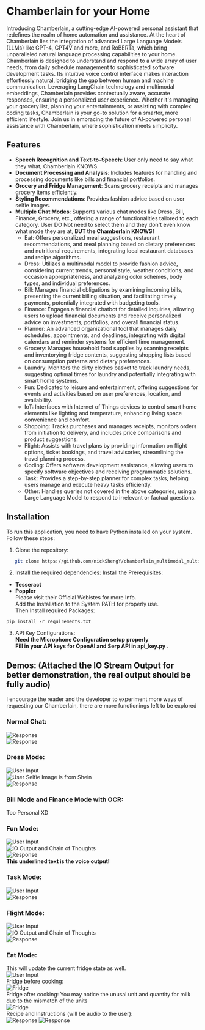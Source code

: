 # Chamberlain for your Home    

Introducing Chamberlain, a cutting-edge AI-powered personal assistant that redefines the realm of home automation and assistance. At the heart of Chamberlain lies the integration of advanced Large Language Models (LLMs) like GPT-4, GPT4V and more, and RoBERTa, which bring unparalleled natural language processing capabilities to your home. Chamberlain is designed to understand and respond to a wide array of user needs, from daily schedule management to sophisticated software development tasks. Its intuitive voice control interface makes interaction effortlessly natural, bridging the gap between human and machine communication. Leveraging LangChain technology and multimodal embeddings, Chamberlain provides contextually aware, accurate responses, ensuring a personalized user experience. Whether it's managing your grocery list, planning your entertainments, or assisting with complex coding tasks, Chamberlain is your go-to solution for a smarter, more efficient lifestyle. Join us in embracing the future of AI-powered personal assistance with Chamberlain, where sophistication meets simplicity.

## Features

- **Speech Recognition and Text-to-Speech**: User only need to say what they what, Chamberlain KNOWS.
- **Document Processing and Analysis**: Includes features for handling and processing documents like bills and financial portfolios.
- **Grocery and Fridge Management**: Scans grocery receipts and manages grocery items efficiently.
- **Styling Recommendations**: Provides fashion advice based on user selfie images.
- **Multiple Chat Modes**: Supports various chat modes like Dress, Bill, Finance, Grocery, etc., offering a range of functionalities tailored to each category. User DO Not need to select them and they don't even know what mode they are at, **BUT the Chamberlain KNOWS!**    
    - Eat: Offers personalized meal suggestions, restaurant recommendations, and meal planning based on dietary preferences and nutritional requirements, integrating local restaurant databases and recipe algorithms.  
    - Dress: Utilizes a multimodal model to provide fashion advice, considering current trends, personal style, weather conditions, and occasion appropriateness, and analyzing color schemes, body types, and individual preferences.  
    - Bill: Manages financial obligations by examining incoming bills, presenting the current billing situation, and facilitating timely payments, potentially integrated with budgeting tools.  
    - Finance: Engages a financial chatbot for detailed inquiries, allowing users to upload financial documents and receive personalized advice on investments, portfolios, and overall financial status.  
    - Planner: An advanced organizational tool that manages daily schedules, appointments, and deadlines, integrating with digital calendars and reminder systems for efficient time management.  
    - Grocery: Manages household food supplies by scanning receipts and inventorying fridge contents, suggesting shopping lists based on consumption patterns and dietary preferences.
    - Laundry: Monitors the dirty clothes basket to track laundry needs, suggesting optimal times for laundry and potentially integrating with smart home systems.
    - Fun: Dedicated to leisure and entertainment, offering suggestions for events and activities based on user preferences, location, and availability.
    - IoT: Interfaces with Internet of Things devices to control smart home elements like lighting and temperature, enhancing living space convenience and comfort.
    - Shopping: Tracks purchases and manages receipts, monitors orders from initiation to delivery, and includes price comparisons and product suggestions.
    - Flight: Assists with travel plans by providing information on flight options, ticket bookings, and travel advisories, streamlining the travel planning process.
    - Coding: Offers software development assistance, allowing users to specify software objectives and receiving programmatic solutions.
    - Task: Provides a step-by-step planner for complex tasks, helping users manage and execute heavy tasks efficiently.
    - Other: Handles queries not covered in the above categories, using a Large Language Model to respond to irrelevant or factual questions.

## Installation

To run this application, you need to have Python installed on your system. Follow these steps:

1. Clone the repository:
```bash
   git clone https://github.com/nickShengY/chamberlain_multimodal_multiagent_chatbot.git
```  
2. Install the required dependencies:
Install the Prerequisites:  
- **Tesseract**  
- **Poppler**  
Please visit their Official Webistes for more Info.  
Add the Installation to the System PATH for properly use.  
Then Install required Packages:
```
pip install -r requirements.txt
```  
3. API Key Configurations:  
**Need the Microphone Configuration setup properly**  
**Fill in your API keys for OpenAI and Serp API in api_key.py**  .

## Demos: (Attached the IO Stream Output for better demonstration, the real output should be fully audio)  
I encourage the reader and the developer to experiment more ways of requesting our Chamberlain, there are more functionings left to be explored  
### Normal Chat:   
![Response](./Demos/15.png)  
![Response](./Demos/14.png)   
  
### Dress Mode:    
![User Input](./Demos/16.png)  
![User Selfie](./Demos/17.png)  Image is from Shein   
![Response](./Demos/18.png)  

### Bill Mode and Finance Mode with OCR:  
Too Personal XD  

### Fun Mode:  
![User Input](./Demos/4.png)  
![IO Output and Chain of Thoughts](./Demos/5.png)  
![Response](./Demos/3.png)   
**This underlined text is the voice output!**    

### Task Mode:  
![User Input](./Demos/7.png)  
![Response](./Demos/6.png)   
### Flight Mode:  
![User Input](./Demos/1.png)  
![IO Output and Chain of Thoughts](./Demos/2.png)  
![Response](./Demos/13.png)   

### Eat Mode:  
This will update the current fridge state as well.   
![User Input](./Demos/8.png)    
Fridge before cooking:  
![Fridge](./Demos/9.png)  
Fridge after cooking: You may notice the unusal unit and quantity for milk due to the mismatch of the units  
![Fridge](./Demos/10.png)  
Recipe and Instructions (will be audio to the user):   
![Response](./Demos/11.png)
![Response](./Demos/12.png)      
